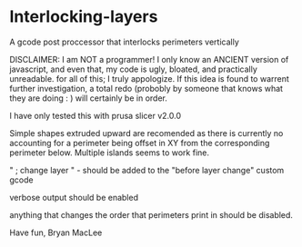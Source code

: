 # Interlocking-layers
A gcode post proccessor that interlocks perimeters vertically

DISCLAIMER:   I am NOT a programmer! I only know an ANCIENT version of javascript, and even that, my code is ugly, bloated, and practically unreadable.
              for all of this; I truly appologize.
              If this idea is found to warrent further investigation, a total redo (probobly by someone that knows what they are doing : ) will certainly
              be in order.
              
I have only tested this with prusa slicer v2.0.0 

Simple shapes extruded upward are recomended as there is currently no accounting for a perimeter being offset in XY from the corresponding perimeter below.
Multiple islands seems to work fine.

" ; change layer "    - should be added to the "before layer change" custom gcode

verbose output should be enabled

anything that changes the order that perimeters print in should be disabled.



Have fun,
Bryan MacLee
